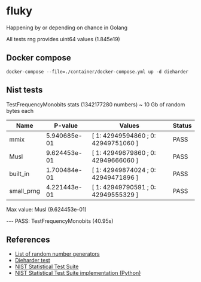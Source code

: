 # fluky

Happening by or depending on chance in Golang

All tests rng provides uint64 values (1.845e19)

## Docker compose

`docker-compose --file=./container/docker-compose.yml up -d dieharder`

## Nist tests

TestFrequencyMonobits stats (1342177280 numbers) ~ 10 Gb of random bytes each

|Name| P-value | Values | Status |
| --- | --- | --- |  --- |
|             mmix | 5.940685e-01 | [ 1: 42949594860 ; 0: 42949751060 ] | PASS |
|             Musl | 9.624453e-01 | [ 1: 42949679860 ; 0: 42949666060 ] | PASS |
|         built_in | 1.700484e-01 | [ 1: 42949874024 ; 0: 42949471896 ] | PASS |
|       small_prng | 4.221443e-01 | [ 1: 42949790591 ; 0: 42949555329 ] | PASS |

Max value: Musl (9.624453e-01)

--- PASS: TestFrequencyMonobits (40.95s)

## References

* [List of random number generators](https://en.wikipedia.org/wiki/List_of_random_number_generators)
* [Dieharder test](https://webhome.phy.duke.edu/~rgb/General/dieharder.php)
* [NIST Statistical Test Suite](https://csrc.nist.gov/Projects/Random-Bit-Generation/Documentation-and-Software)
* [NIST Statistical Test Suite implementation (Python)](https://github.com/GINARTeam/NIST-statistical-test)